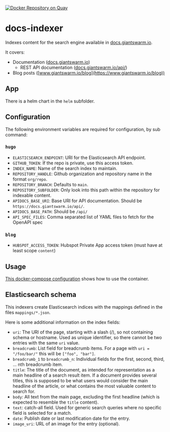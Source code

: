 [![Docker Repository on Quay](https://quay.io/repository/giantswarm/docs-indexer/status "Docker Repository on Quay")](https://quay.io/repository/giantswarm/docs-indexer)

# docs-indexer

Indexes content for the search engine available in [docs.giantswarm.io](https://docs.giantswarm.io/).

It covers:

- Documentation ([docs.giantswarm.io](https://docs.giantswarm.io/))
  - REST API documentation ([docs.giantswarm.io/api/](https://docs.giantswarm.io/api/))
- Blog posts ([www.giantswarm.io/blog](https://www.giantswarm.io/blog))

## App

There is a helm chart in the `helm` subfolder.

## Configuration

The following environment variables are required for configuration, by sub command:

### `hugo`

- `ELASTICSEARCH_ENDPOINT`: URI for the Elasticsearch API endpoint.
- `GITHUB_TOKEN`: If the repo is private, use this access token.
- `INDEX_NAME`: Name of the search index to maintain.
- `REPOSITORY_HANDLE`: Github organization and repository name in the format `org/repo`.
- `REPOSITORY_BRANCH`: Defaults to `main`.
- `REPOSITORY_SUBFOLDER`: Only look into this path within the repository for indexable content.
- `APIDOCS_BASE_URI`: Base URI for API documentation. Should be `https://docs.giantswarm.io/api/`.
- `APIDOCS_BASE_PATH`: Should be `/api/`
- `API_SPEC_FILES`: Comma separated list of YAML files to fetch for the OpenAPI spec

### `blog`

- `HUBSPOT_ACCESS_TOKEN`: Hubspot Private App access token (must have at least scope `content`)

## Usage

[This docker-compose configuration](https://github.com/giantswarm/docs/blob/main/docker-compose.yaml)
shows how to use the container.

## Elasticsearch schema

This indexers create Elasticsearch indices with the mappings defined in the files `mappings/*.json`.

Here is some additional information on the index fields:

- `uri`: The URI of the page, starting with a slash (/), so not containing schema or hostname. Used as unique identifier, so there cannot be two entries with the same `uri` value.
- `breadcrumb`: List field for breadcrumb items. For a page with `uri = "/foo/bar/"` this will be `["foo", "bar"]`.
- `breadcrumb_1` to `breadcrumb_n`: Individual fields for the first, second, third, ... nth breadcrumb item.
- `title`: The title of the document, as intended for representation as a main headline of a search result item. If a document provides several titles, this is supposed to be what users would consider the main headline of the article, or what contains the most valuable content to search for.
- `body`: All text from the main page, excluding the first headline (which is expected to resemble the `title` content).
- `text`: catch-all field. Used for generic search queries where no specific field is selected for a match.
- `date`: Publish date or last modification date for the entry.
- `image_uri`: URL of an image for the entry (optional).
